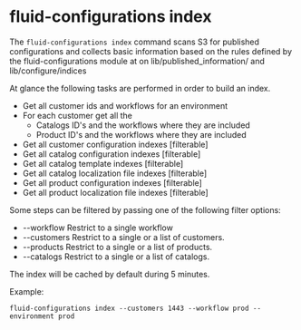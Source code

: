 # fluid-configurations index

The `fluid-configurations index` command scans S3 for published
configurations and collects basic information based on the rules
defined by the fluid-configurations module at on
lib/published_information/ and lib/configure/indices

At glance the following tasks are performed in order to
build an index.

- Get all customer ids and workflows for an environment
- For each customer get all the
  - Catalogs ID's and the workflows where they are included
  - Product ID's and the workflows where they are included
- Get all customer configuration indexes [filterable]
- Get all catalog configuration indexes [filterable]
- Get all catalog template indexes [filterable]
- Get all catalog localization file indexes [filterable]
- Get all product configuration indexes [filterable]
- Get all product localization file indexes [filterable]

Some steps can be filtered by passing one of the following filter
options:

- --workflow Restrict to a single workflow
- --customers Restrict to a single or a list of customers.
- --products Restrict to a single or a list of products.
- --catalogs Restrict to a single or a list of catalogs.

The index will be cached by default during 5 minutes.

Example:

    fluid-configurations index --customers 1443 --workflow prod --environment prod


